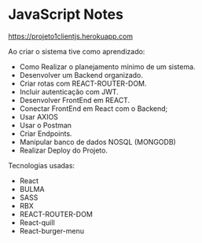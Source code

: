 <h1>JavaScript Notes</h1>

https://projeto1clientjs.herokuapp.com

Ao criar o sistema tive como aprendizado:

- Como Realizar o planejamento mínimo de um sistema.
- Desenvolver um Backend organizado.
- Criar rotas com REACT-ROUTER-DOM.
- Incluir autenticação com JWT.
- Desenvolver FrontEnd em REACT.
- Conectar FrontEnd em React com o Backend;
- Usar AXIOS
- Usar o Postman
- Criar Endpoints.
- Manipular banco de dados NOSQL (MONGODB)
- Realizar Deploy do Projeto.

Tecnologias usadas:
- React
- BULMA
- SASS
- RBX
- REACT-ROUTER-DOM
- React-quill
- React-burger-menu

 
  
  
